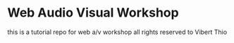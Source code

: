 # Web Audio Visual Workshop

this is a tutorial repo for web a/v workshop
all rights reserved to Vibert Thio
